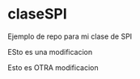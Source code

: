 # claseSPI
Ejemplo de repo para mi clase de SPI

ESto es una modificacion

Esto es OTRA modificacion

